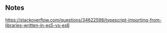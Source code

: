 #


## Notes

https://stackoverflow.com/questions/34622598/typescript-importing-from-libraries-written-in-es5-vs-es6
